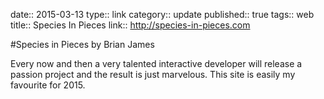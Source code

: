 date:: 2015-03-13
type:: link
category:: update
published:: true
tags:: web
title:: Species In Pieces
link:: http://species-in-pieces.com

#Species in Pieces by Brian James

Every now and then a very talented interactive developer will release a passion project and the result is just marvelous.
This site is easily my favourite for 2015.
